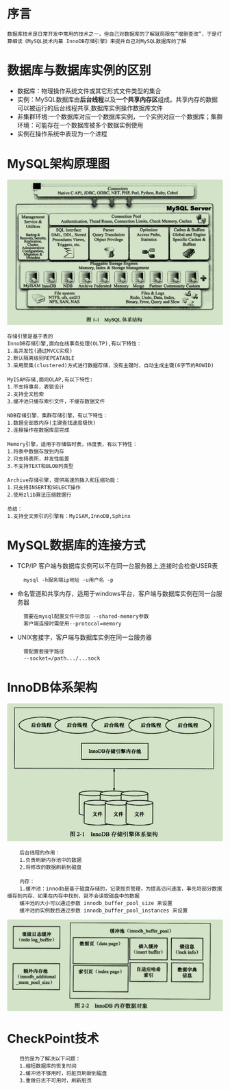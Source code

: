 # 序言

    数据库技术是日常开发中常用的技术之一，但自己对数据库的了解就局限在“增删查改”，于是打算细读《MySQL技术内幕 InnoDB存储引擎》来提升自己对MySQL数据库的了解
# 数据库与数据库实例的区别
- 数据库：物理操作系统文件或其它形式文件类型的集合
- 实例：MySQL数据库由**后台线程**以及**一个共享内存区**组成。共享内存的数据可以被运行的后台线程共享,数据库实例操作数据库文件
- 非集群环境:一个数据库对应一个数据库实例，一个实例对应一个数据库；集群环境：可能存在一个数据库被多个数据实例使用
- 实例在操作系统中表现为一个进程
# MySQL架构原理图
![](./picture/mysql_arch.png)

    存储引擎是基于表的
    InnoDB存储引擎,面向在线事务处理(OLTP),有以下特性：
    1.高并发性(通过MVCC实现)
    2.默认隔离级别REPEATABLE
    3.采用聚集(clustered)方式进行数据存储，没有主键时，自动生成主键(6字节的ROWID)

    MyISAM存储,面向OLAP,有以下特性:
    1.不支持事务，表锁设计
    2.支持全文检索
    3.缓冲池只缓存索引文件，不缓存数据文件

    NDB存储引擎，集群存储引擎，有以下特性：
    1.数据全部放内存(主键查找速度极快)
    2.连接操作在数据库层完成

    Memory引擎，适用于存储临时表，纬度表，有以下特性：
    1.将表中数据存放到内存
    2.只支持表所，并发性能差
    3.不支持TEXT和BLOB列类型

    Archive存储引擎，提供高速的插入和压缩功能：
    1.只支持INSERT和SELECT操作
    2.使用zlib算法压缩数据行

    总结：
    1.支持全文索引的引擎有：MyISAM,InnoDB,Sphinx

# MySQL数据库的连接方式
- TCP/IP 客户端与数据库实例可以不在同一台服务器上,连接时会检查USER表

        mysql -h服务端ip地址 -u用户名 -p
- 命名管道和共享内存，适用于windows平台，客户端与数据库实例在同一台服务器

        需要在mysql配置文件中添加 --shared-memory参数
        客户端连接时需使用--protocal=memory
- UNIX套接字，客户端与数据库实例在同一台服务器

        需配置套接字路径
        --socket=/path.../...sock

# InnoDB体系架构
![](./picture/innodb_arch.png)

        后台线程的作用：
        1.负责刷新内存池中的数据
        2.将修改的数据刷新到磁盘

        内存：
        1.缓冲池：innodb是基于磁盘存储的，记录按页管理，为提高访问速度，事先将部分数据缓存到内存，如果在内存中找到，就不会读取磁盘中的数据
        缓冲池的大小可以通过参数 innodb_buffer_pool_size 来设置
        缓冲池的实例数目通过参数 innodb_buffer_pool_instances 来设置
![](./picture/innodb_memory_arch.png)

# CheckPoint技术

        目的是为了解决以下问题：
        1.缩短数据库的恢复时间
        2.缓冲池不够用时，将脏页刷新到磁盘
        3.重做日志不可用时，刷新脏页



